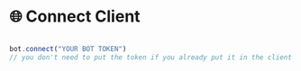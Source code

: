 # 🌐 Connect Client

```javascript

bot.connect("YOUR BOT TOKEN")
// you don't need to put the token if you already put it in the client declaration
 
```

